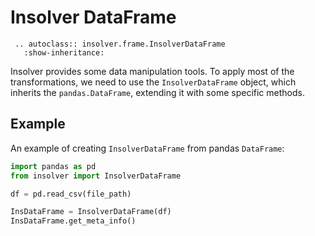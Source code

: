 # Insolver DataFrame

```eval_rst
 .. autoclass:: insolver.frame.InsolverDataFrame
   :show-inheritance: 
```

Insolver provides some data manipulation tools. To apply most of the transformations, we need to use the `InsolverDataFrame` object, which inherits the `pandas.DataFrame`, extending it with some specific methods. 

## Example
An example of creating `InsolverDataFrame` from pandas `DataFrame`:

```python
import pandas as pd
from insolver import InsolverDataFrame

df = pd.read_csv(file_path)

InsDataFrame = InsolverDataFrame(df)
InsDataFrame.get_meta_info()
```

